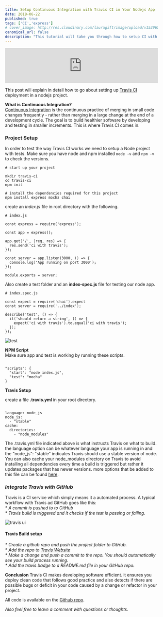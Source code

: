 ```yaml
---
title: Setup Continuous Integration with Travis CI in Your Nodejs App
date: 2018-06-22
published: true
tags: ['CI','express']
# cover_image: http://res.cloudinary.com/lauragift/image/upload/v1529656180/logo-travisci-wide1_lcjhdf.jpg
canonical_url: false
description: "This tutorial will take you through how to setup CI with travis in nodejs app"
---
```


<iframe style="width: 100%; max-height: 115px; border: none;" src='https://api.parler.io/ss/player?url=https%3A%2F%2Fwww.parler.io%2Faudio%2F16923918848%2F0c36c2d676426bcaac9fa74cee12dbd86607a879.59c77039-9f59-4802-896c-22ccfd8feeff.mp3'></iframe>

This post will explain in detail how to go about setting up [Travis CI](https://travis-ci.org/) deployment in a nodejs project.

**What is Continuous Integration?**  
[Continuous Integration](https://en.wikipedia.org/wiki/Continuous_integration) is the continuous practice of merging in small code changes frequently - rather than merging in a large change at the end of a development cycle. The goal is to build healthier software by developing and testing in smaller increments. This is where Travis CI comes in.

### Project Setup
In order to test the way Travis CI works we need to setup a Node project with tests.
Make sure you have node and npm installed `node -v` and `npm -v` to check the versions.


```
# start up your project

mkdir travis-ci
cd travis-ci
npm init

# install the dependencies required for this project
npm install express mocha chai
```

create an _index.js_ file  in root directory with the following.

```
# index.js

const express = require('express');

const app = express();

app.get('/', (req, res) => {
  res.send('ci with travis');
});

const server = app.listen(3000, () => {
  console.log('App running on port 3000');
});

module.exports = server;
```

Also create a test folder and an __index-spec.js__ file for testing our node app.

```
# index.spec.js

const expect = require('chai').expect
const server = require('../index');

describe('test', () => {
  it('should return a string', () => {
    expect('ci with travis').to.equal('ci with travis');
  });
});

```
![test](http://res.cloudinary.com/lauragift/image/upload/v1529662546/Screenshot_from_2018-06-22_11-11-40_nyow0d.png)

**NPM Script**  
Make sure app and test is working by running these scripts.
```

"scripts": {
  "start": "node index.js",
  "test": "mocha"
}
```

**Travis Setup**

create a file __.travis.yml__ in your root directory.

```

language: node_js
node_js: 
  - "stable"
cache:
  directories:
    - "node_modules"
```
The .travis.yml file indicated above is what instructs Travis on what to build. the language option can be whatever language your app is running in and the "node_js": "stable" indicates Travis should use a stable version of node. You can also cache your node_modules directory on Travis to avoid installing all dependencies every time a build is triggered but rather it updates packages that has newer versions. more options that be added to this file can be found [here](https://docs.travis-ci.com/user/getting-started/).

### _Integrate Travis with GitHub_

Travis is a CI service which simply means it a automated process. A typical workflow with Travis ad GitHub goes like this:  
_* A commit is pushed to to GitHub_  
_* Travis build is triggered and it checks if the test is passing or failing._

![travis ui](http://res.cloudinary.com/lauragift/image/upload/v1529664742/Screenshot_from_2018-06-22_11-49-48_abjiek.png)

#### Travis Build setup

_* Create a github repo and push the project folder to GitHub._  
_* Add the repo to [Travis Website](https://travis-ci.org/)_  
_* Make a change and push a commit to the repo. You should automatically see your build process running._  
_* Add the travis badge to a README.md file in your GitHub repo._

**Conclusion**
Travis CI makes developing software efficient. it ensures you deploy clean code that follows good practice and also detects if there are possible bugs or deficit in your code caused by a change or refactor in your project.

All code is available on the [Github repo](https://github.com/lauragift21/travis-blog).

_Also feel free to leave a comment with questions or thoughts._